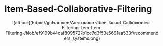 # Item-Based-Collaborative-Filtering

<p align="center">
  ![alt text](https://github.com/Aerospacerr/Item-Based-Collaborative-Filtering-Item-Item-Filtering-/blob/ef9199b44caf8095727b1cc7d3f53e6691aa533f/recommenders_systems.png)

</p>
